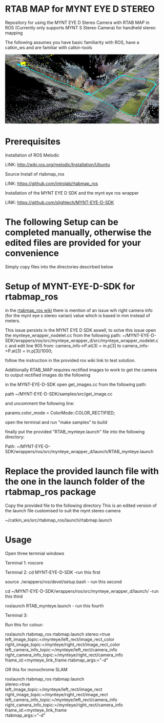 

# RTAB MAP for MYNT EYE D STEREO
Repository for using the MYNT EYE D Stereo Camera with RTAB MAP in ROS (Currently only supports MYNT S Stereo Camera) for handheld stereo mapping 

The following assumes you have basic familiarity with ROS, have a catkin_ws and are familiar with catkin-tools


![GitHub Logo](/field_test1_isometric.png)


# Prerequisites
Installation of ROS Melodic 

LINK: http://wiki.ros.org/melodic/Installation/Ubuntu

Source Install of rtabmap_ros

LINK: https://github.com/introlab/rtabmap_ros

Installation of the MYNT EYE D SDK and the mynt eye ros wrapper

LINK: https://github.com/slightech/MYNT-EYE-D-SDK

# The following Setup can be completed manually, otherwise the edited files are provided for your convenience
Simply copy files into the directories descirbed below


# Setup of MYNT-EYE-D-SDK for rtabmap_ros

in the [rtabmap_ros wiki](http://wiki.ros.org/rtabmap_ros/Tutorials/StereoHandHeldMapping#Note) there is mention of an issue wih right camera info (for the mynt eye s stereo varian) value which is based in mm instead of meters. 

This issue persists in the MYNT EYE D SDK aswell, to solve this issue open the mynteye_wrapper_nodelet.cc from the following path: ~/MYNT-EYE-D-SDK/wrappers/ros/src/mynteye_wrapper_d/src/mynteye_wrapper_nodelet.cc
 and edit line 905 from:
 camera_info->P.at(3) = in.p[3] 
 to 
 camera_info->P.at(3) = in.p[3]/1000;  

follow the instruction in the provided ros wiki link to test solution.

Additionally RTAB_MAP requires rectified images to work to get the camera to output rectified images do the following

in the MYNT-EYE-D-SDK open get_images.cc from the following path:

path ~/MYNT-EYE-D-SDK/samples/src/get_image.cc

and uncomment the following line:

params.color_mode = ColorMode::COLOR_RECTIFIED;

open the terminal and run "make samples" to build 

finally put the provided "RTAB_mynteye.launch" file into the following directory:

Path: ~/MYNT-EYE-D-SDK/wrappers/ros/src/mynteye_wrapper_d/launch/RTAB_mynteye.launch


# Replace the provided launch file with the one in the launch folder of the rtabmap_ros package
Copy the provided file to the following directory This is an edited version of the launch file customised to suit the mynt stereo camera

~/catkin_ws/src/rtabmap_ros/launch/rtabmap.launch

# Usage 
Open three termnial windows 

Terminal 1: 
roscore

Terminal 2:
cd MYNT-EYE-D-SDK -run this first

 source ./wrappers/ros/devel/setup.bash - run this second

  cd ~/MYNT-EYE-D-SDK/wrappers/ros/src/mynteye_wrapper_d/launch/ -run this third

roslaunch RTAB_mynteye.launch - run this fourth

Terminal 3:

Run this for colour:

roslaunch rtabmap_ros rtabmap.launch    stereo:=true    left_image_topic:=/mynteye/left_rect/image_rect_color    right_image_topic:=/mynteye/right_rect/image_rect_color    left_camera_info_topic:=/mynteye/left_rect/camera_info    right_camera_info_topic:=/mynteye/right_rect/camera_info    frame_id:=mynteye_link_frame    rtabmap_args:="-d"
   
  OR this for monochrome SLAM
  
  roslaunch rtabmap_ros rtabmap.launch \
   stereo:=true \
   left_image_topic:=/mynteye/left_rect/image_rect \
   right_image_topic:=/mynteye/right_rect/image_rect \
   left_camera_info_topic:=/mynteye/left_rect/camera_info \
   right_camera_info_topic:=/mynteye/right_rect/camera_info \
   frame_id:=mynteye_link_frame \
   rtabmap_args:="-d"




